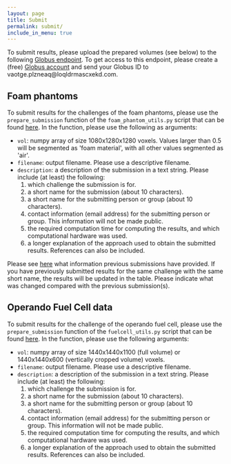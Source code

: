 ```yaml
---
layout: page
title: Submit
permalink: submit/
include_in_menu: true
---
```


To submit results, please upload the prepared volumes (see below) to the following [Globus endpoint](https://app.globus.org/file-manager?origin_id=e133a81a-6d04-11e5-ba46-22000b92c6ec&origin_path=%2Fupload%2FCAMERA%2F). To get access to this endpoint, please create a (free) [Globus account](https://www.globus.org/) and send your Globus ID to <span class="ps">v<span class="sp">a</span>o<span class="sp">t</span>g<span class="sp">e</span>.<span class="sp">p</span>l<span class="sp">z</span>n<span class="sp">e</span>a<span class="sp">q</span>@<span class="sp">l</span>o<span class="sp">q</span>l<span class="sp">d</span>r<span class="sp">m</span>a<span class="sp">s</span>c<span class="sp">x</span>e<span class="sp">k</span>d<span class="sp">.com</span></span>.

## Foam phantoms

To submit results for the challenges of the foam phantoms, please use the `prepare_submission` function of the `foam_phantom_utils.py` script that can be found [here](https://github.com/tomochallenge/tomochallenge_utils). In the function, please use the following as arguments:

* `vol`: numpy array of size 1080x1280x1280 voxels. Values larger than 0.5 will be segmented as 'foam material', with all other values segmented as 'air'.
* `filename`: output filename. Please use a descriptive filename.
* `description`: a description of the submission in a text string. Please include (at least) the following:
    1. which challenge the submission is for.
    2. a short name for the submission (about 10 characters).
    3. a short name for the submitting person or group (about 10 characters).
    4. contact information (email address) for the submitting person or group. This information will not be made public.
    5. the required computation time for computing the results, and which computational hardware was used.
    6. a longer explanation of the approach used to obtain the submitted results. References can also be included.

Please see [here](https://tomochallenge.github.io/results/) what information previous submissions have provided. If you have previously submitted results for the same challenge with the same short name, the results will be updated in the table. Please indicate what was changed compared with the previous submission(s).

## Operando Fuel Cell data

To submit results for the challenge of the operando fuel cell, please use the `prepare_submission` function of the `fuelcell_utils.py` script that can be found [here](https://github.com/tomochallenge/tomochallenge_utils). In the function, please use the following arguments:

* `vol`: numpy array of size 1440x1440x1100 (full volume) or 1440x1440x600 (vertically cropped volume) voxels.  
* `filename`: output filename. Please use a descriptive filename.  
* `description`: a description of the submission in a text string. Please include (at least) the following:  
    1. which challenge the submission is for.
    2. a short name for the submission (about 10 characters).
    3. a short name for the submitting person or group (about 10 characters).
    4. contact information (email address) for the submitting person or group. This information will not be made public.
    5. the required computation time for computing the results, and which computational hardware was used.
    6. a longer explanation of the approach used to obtain the submitted results. References can also be included.

